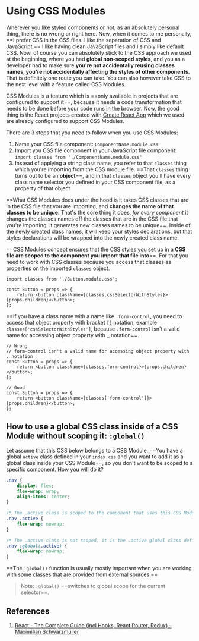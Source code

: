 # Using CSS Modules

Wherever you like styled components or not, as an absolutely personal thing, there is no wrong or right here. Now, when it comes to me personally, ==I prefer CSS in the CSS files. I like the separation of CSS and JavaScript.== I like having clean JavaScript files and I simply like default CSS. Now, of course you can absolutely stick to the CSS approach we used at the beginning, where you had **global non-scoped styles**, and you as a developer had to make sure **you're not accidentally reusing classes names, you're not accidentally affecting the styles of other components**. That is definitely one route you can take. You can also however take CSS to the next level with a feature called CSS Modules.

CSS Modules is a feature which is ==only available in projects that are configured to support it==, because it needs a code transformation that needs to be done before your code runs in the browser. Now, the good thing is the React projects created with [Create React App](https://github.com/facebook/create-react-app) which we used are already configured to support CSS Modules.

There are 3 steps that you need to follow when you use CSS Modules:

1. Name your CSS file component: `ComponentName.module.css`
2. Import you CSS file component in your JavaScript file component: `import classes from './ComponentName.module.css' `
3. Instead of applying a string class name, you refer to that `classes` thing which you're importing from the CSS module file. ==That `classes` thing turns out to be an **object**==, and in that `classes` object you'll have every class name selector you defined in your CSS component file, as a property of that object

==What CSS Modules does under the hood is it takes CSS classes that are in the CSS file that you are importing, and **changes the name of that classes to be unique**. That's the core thing it does, _for every component_ it changes the classes names off the classes that are in the CSS file that you're importing, it generates new classes names to be unique==. Inside of the newly created class names, it will keep your styles declarations, but that styles declarations will be wrapped into the newly created class name.

==CSS Modules concept ensures that the CSS styles you set up in a **CSS file are scoped to the component you import that file into**==. For that you need to work with CSS classes because you access that classes as properties on the imported `classes` object.

```react
import classes from './Button.module.css';

const Button = props => {
    return <button className={classes.cssSelectorWithStyles}>{props.children}</button>;
};
```

==If you have a class name with a name like `.form-control`, you need to access that object property with bracket [`[]`](https://developer.mozilla.org/en-US/docs/Web/JavaScript/Guide/Working_with_Objects) notation, example `classes['cssSelectorWithStyles']`, because `.form-control` isn't a valid name for accessing object property with [`.`](https://developer.mozilla.org/en-US/docs/Web/JavaScript/Guide/Working_with_Objects) notation==.

```react
// Wrong 
// form-control isn't a valid name for accessing object property with . notation
const Button = props => {
    return <button className={classes.form-control}>{props.children}</button>; 
};

// Good
const Button = props => {
    return <button className={classes['form-control']}>{props.children}</button>;
};
```

## How to use a global CSS class inside of a CSS Module without scoping it: `:global()`

Let assume that this CSS below belongs to a CSS Module. ==You have a global `active` class defined in your `index.css` and you want to add it as a global class inside your CSS Module==, so you don't want to be scoped to a specific component.  How you will do it?

```css
.nav {
    display: flex;
    flex-wrap: wrap;
    align-items: center;
}

/* The .active class is scoped to the component that uses this CSS Module */
.nav .active { 
    flex-wrap: nowrap;
}

/* The .active class is not scoped, it is the .active global class defined in your index.css file */
.nav :global(.active) { 
    flex-wrap: nowrap;
}
```

==The `:global()` function is usually mostly important when you are working with some classes that are provided from external sources.==

> Note: <code>:global()</code> ==switches to global scope for the current selector==.

## References

1. [React - The Complete Guide (incl Hooks, React Router, Redux) - Maximilian Schwarzmüller](https://www.udemy.com/course/react-the-complete-guide-incl-redux/)